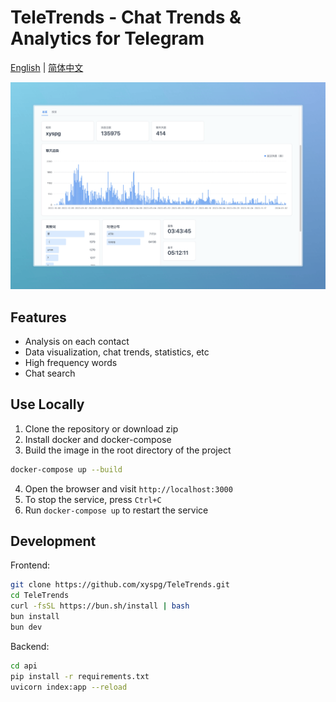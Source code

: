 # TeleTrends - Chat Trends & Analytics for Telegram

[English](README.md) | [简体中文](README.zh.md) 

![Screenshot](img/hero.png)
## Features
- Analysis on each contact
- Data visualization, chat trends, statistics, etc
- High frequency words
- Chat search

## Use Locally
1. Clone the repository or download zip
2. Install docker and docker-compose
3. Build the image in the root directory of the project
```bash
docker-compose up --build
```
4. Open the browser and visit `http://localhost:3000`
5. To stop the service, press `Ctrl+C`
6. Run `docker-compose up` to restart the service

## Development  
Frontend:
```bash
git clone https://github.com/xyspg/TeleTrends.git
cd TeleTrends
curl -fsSL https://bun.sh/install | bash 
bun install 
bun dev
```

Backend:
```bash
cd api
pip install -r requirements.txt
uvicorn index:app --reload
```


